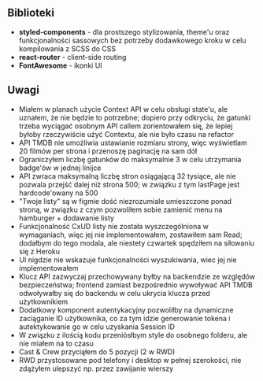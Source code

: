 ## Biblioteki

- **styled-components** - dla prostszego stylizowania, theme'u oraz funkcjonalności sassowych bez potrzeby dodawkowego kroku w celu kompilowania z SCSS do CSS
- **react-router** - client-side routing
- **FontAwesome** - ikonki UI

## Uwagi

- Miałem w planach użycie Context API w celu obsługi state'u, ale uznałem, że nie będzie to potrzebne; dopiero przy odkryciu, że gatunki trzeba wyciągać osobnym API callem zorientowałem się, że lepiej byłoby rzeczywiście użyć Contextu, ale nie było czasu na refactor
- API TMDB nie umożliwia ustawianie rozmiaru strony, więc wyświetlam 20 filmów per strona i przenoszę paginację na sam dół
- Ograniczyłem liczbę gatunków do maksymalnie 3 w celu utrzymania badge'ów w jednej linijce
- API zwraca maksymalną liczbę stron osiągającą 32 tysiące, ale nie pozwala przejść dalej niż strona 500; w związku z tym lastPage jest hardcode'owany na 500
- "Twoje listy" są w figmie dość niezrozumiale umieszczone ponad stroną, w związku z czym pozwoliłem sobie zamienić menu na hamburger + dodawanie listy
- Funkcjonalność CxUD listy nie została wyszczególniona w wymaganiach, więc jej nie implementowałem, zostawiłem sam Read; dodałbym do tego modala, ale niestety czwartek spędziłem na siłowaniu się z Heroku
- UI nigdzie nie wskazuje funkcjonalności wyszukiwania, wiec jej nie implementowałem
- Klucz API zazwyczaj przechowywany byłby na backendzie ze względów bezpieczeństwa; frontend zamiast bezpośrednio wywoływać API TMDB odwoływałby się do backendu w celu ukrycia klucza przed użytkownikiem
- Dodatkowy komponent autentykacyjny pozwoliłby na dynamiczne zaciąganie ID użytkownika, co za tym idzie generowanie tokena i autektykowanie go w celu uzyskania Session ID
- W związku z ilością kodu przeniósłbym style do osobnego folderu, ale nie miałem na to czasu
- Cast & Crew przyciąłem do 5 pozycji (2 w RWD)
- RWD przystosowane pod telefony i desktop w pełnej szerokości, nie zdążyłem ulepszyć np. przez zawijanie wierszy
